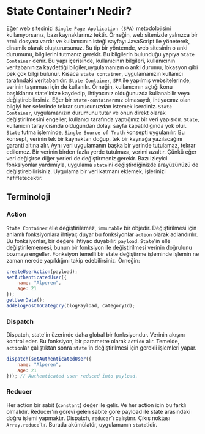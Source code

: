 # State Container'ı Nedir?
Eğer web sitesinizi `Single Page Application (SPA)` metodolojisini kullanıyorsanız, bazı kaynaklarınız tektir. Örneğin, web sitenizde yalnızca bir `html` dosyası vardır ve kullanıcının isteği sayfayı JavaScript ile yöneterek, dinamik olarak oluşturursunuz. Bu tip bir yöntemde, web sitesinin o anki durumunu, bilgilerini tutmanız gerekir. Bu bilgilerin bulunduğu yapıya `State Container` denir. Bu yapı içerisinde, kullanıcının bilgileri, kullanıcının veritabanınıza kaydettiği bilgiler,uygulamanızın o anki durumu, lokasyon gibi pek çok bilgi bulunur. Kısaca `state container`, uygulamanızın kullanıcı tarafındaki veritabanıdır. `State Container`, `SPA` ile yapılmış websitelerinde, verinin taşınması için de kullanılır. Örneğin, kullanıcının açtığı konu başlıklarını state'inize kaydedip, ihtiyacınız olduğunuzda kullanabilir veya değiştirebilirsiniz. Eğer bir `state-container`ınız olmasaydı, ihtiyacınız olan bilgiyi her seferinde tekrar sunucunuzdan istemek iserdiniz. `State Container`, uygulamanızın durumunu tutar ve onun direkt olarak değiştirilmesini engeller, kullanıcı tarafında yaptığınız bir veri yapısıdır. `State`, kullanıcın tarayıcısında olduğundan dolayı sayfa kapatıldığında yok olur. `State` tutma işleminde, `Single Source of Truth` konsepti uygulanılır. Bu konsept, verinin tek bir kaynaktan doğup, tek bir kaynağa yazılacağını garanti altına alır. Aynı veri uygulamanın başka bir yerinde tutulamaz, tekrar edilemez. Bir verinin birden fazla yerde tutulması, verimi azaltır. Çünkü eğer veri değişirse diğer yerleri de değiştirmeniz gerekir. Bazı izleyici fonksiyonlar yardımıyla, uygulama `state`ini değiştirdiğinizde arayüzünüzü de değiştirebilirisiniz. Uygulama bir veri katmanı eklemek, işlerinizi hafifletecektir.

## Terminoloji
### Action
`State Container` elle değiştirilemez, `immutable` bir objedir. Değiştirilmesi için anlamlı fonksiyonlara ihtiyaç duyar bu fonksiyonlar `action` olarak adlandırılır.  Bu fonksiyonlar, bir değere ihtiyac duyabilir. `payload`. `State`'in elle değiştirilememesi, bunun bir fonksiyon ile değiştirilmesi verinin doğrulunu bozmayı engeller. Fonksiyon temelli bir state değiştirme işleminde işlemin ne zaman nerede yapıldığını takip edebilirsiniz.
Örneğin:
```js
createUserAction(payload);
setAuthenticatedUser({
	name: "Alperen",
	age: 21
});
getUserData();
addBlogPostToCategory(blogPayload, categoryId);
```
### Dispatch
Dispatch, state'in üzerinde daha global bir fonksiyondur. Verinin akışını kontrol eder. Bu fonksiyon, bir parametre olarak `action` alır. Temelde, `action`lar çalıştıktan sonra `state`'in değiştirilmesi için gerekli işlemleri yapar.
```js
dispatch(setAuthenticatedUser({
	name: "Alperen",
	age: 21
})); // Authenticated user reduced into payload.
```
### Reducer
Her action bir sabit (`constant`) değer ile gelir. Ve her action için bu farklı olmalıdır. Reducer'ın görevi gelen sabite göre payload ile state arasındaki doğru işlemi yapmaktır. Dispatch, `reducer`'ı çalıştırır. Çıkış noktası `Array.reduce`'tır. Burada akümülatör, uygulamanın `state`tidir.